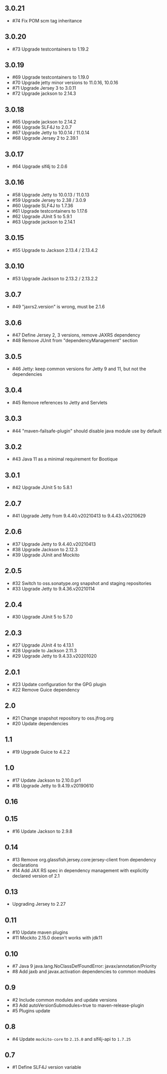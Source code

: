 ## 3.0.21

* #74 Fix POM scm tag inheritance

## 3.0.20

* #73 Upgrade testcontainers to 1.19.2

## 3.0.19

* #69 Upgrade testcontainers to 1.19.0
* #70 Upgrade jetty minor versions to 11.0.16, 10.0.16
* #71 Upgrade Jersey 3 to 3.0.11
* #72 Upgrade jackson to 2.14.3

## 3.0.18

* #65 Upgrade jackson to 2.14.2
* #66 Upgrade SLF4J to 2.0.7
* #67 Upgrade Jetty to 10.0.14 / 11.0.14
* #68 Upgrade Jersey 2 to 2.39.1

## 3.0.17

* #64 Upgrade slf4j to 2.0.6

## 3.0.16

* #58 Upgrade Jetty to 10.0.13 / 11.0.13
* #59 Upgrade Jersey to 2.38 / 3.0.9
* #60 Upgrade SLF4J to 1.7.36
* #61 Upgrade testcontainers to 1.17.6
* #62 Upgrade JUnit 5 to 5.9.1
* #63 Upgrade jackson to 2.14.1

## 3.0.15

* #55 Upgrade to Jackson 2.13.4 / 2.13.4.2

## 3.0.10

* #53  Upgrade Jackson to 2.13.2 / 2.13.2.2

## 3.0.7

* #49 "jaxrs2.version" is wrong, must be 2.1.6

## 3.0.6

* #47 Define Jersey 2, 3 versions, remove JAXRS dependency
* #48 Remove JUnit from "dependencyManagement" section

## 3.0.5

* #46 Jetty: keep common versions for Jetty 9 and 11, but not the dependencies

## 3.0.4

* #45 Remove references to Jetty and Servlets

## 3.0.3

* #44 "maven-failsafe-plugin" should disable java module use by default 

## 3.0.2

* #43 Java 11 as a minimal requirement for Bootique

## 3.0.1

* #42 Upgrade JUnit 5 to 5.8.1

## 2.0.7

* #41 Upgrade Jetty from 9.4.40.v20210413 to 9.4.43.v20210629

## 2.0.6

* #37 Upgrade Jetty to 9.4.40.v20210413
* #38 Upgrade Jackson to 2.12.3
* #39 Upgrade JUnit and Mockito

## 2.0.5

* #32 Switch to oss.sonatype.org snapshot and staging repositories
* #33 Upgrade Jetty to 9.4.36.v20210114

## 2.0.4

* #30 Upgrade JUnit 5 to 5.7.0

## 2.0.3

* #27 Upgrade JUnit 4 to 4.13.1
* #28 Upgrade to Jackson 2.11.3
* #29 Upgrade Jetty to 9.4.33.v20201020

## 2.0.1

* #23 Update configuration for the GPG plugin 
* #22 Remove Guice dependency

## 2.0

* #21 Change snapshot repository to oss.jfrog.org 
* #20 Update dependencies 

## 1.1

* #19 Upgrade Guice to 4.2.2

## 1.0

* #17 Update Jackson to 2.10.0.pr1
* #18 Upgrade Jetty to 9.4.19.v20190610

## 0.16

## 0.15

* #16 Update Jackson to 2.9.8 

## 0.14

* #13 Remove org.glassfish.jersey.core:jersey-client from dependency declarations
* #14 Add JAX RS spec in dependency management with explicitly declared version of 2.1

## 0.13

* Upgrading Jersey to 2.27

## 0.11

* #10 Update maven plugins
* #11 Mockito 2.15.0 doesn't works with jdk11

## 0.10

* #7 Java 9 java.lang.NoClassDefFoundError: javax/annotation/Priority
* #8 Add jaxb and javax.activation dependencies to common modules

## 0.9

* #2 Include common modules and update versions
* #3 Add autoVersionSubmodules=true to maven-release-plugin
* #5 Plugins update

## 0.8

* #4 Update `mockito-core` to `2.15.0` and slf4j-api to `1.7.25`

## 0.7

* #1 Define SLF4J version variable
